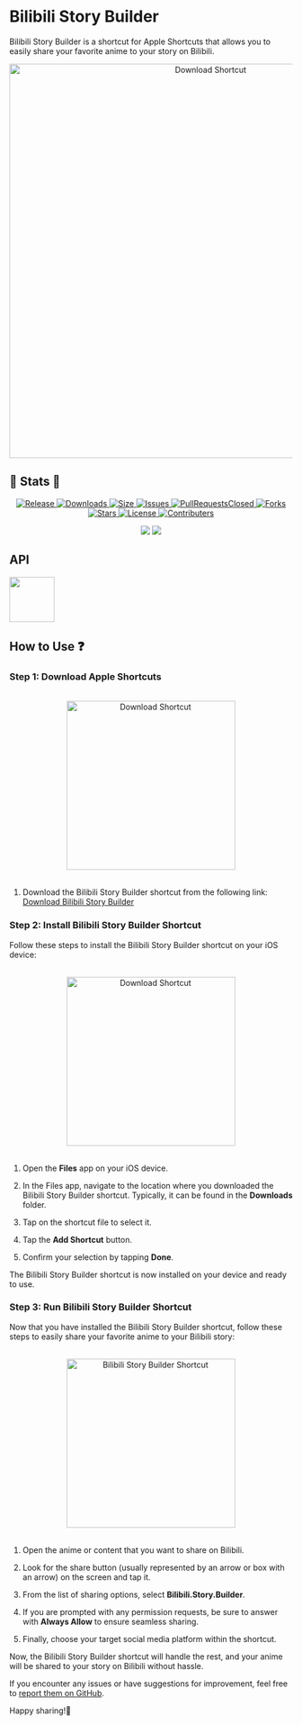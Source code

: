 # Bilibili Story Builder

Bilibili Story Builder is a shortcut for Apple Shortcuts that allows you to easily share your favorite anime to your story on Bilibili.
<div align="center">
  <img src="https://github.com/kang49/bilibili-story-sharing/assets/81503963/24652417-4352-4dd6-9281-284f3d87ad3c" width="700px" alt="Download Shortcut">
</div>

## 🌟 Stats 🌟

<p align="center">
  <a href="https://github.com/kang49/bilibili-story-sharing/releases">
    <img src="https://img.shields.io/github/release/kang49/bilibili-story-sharing.svg?style=for-the-badge&logo=appveyor" alt="Release">
  </a>
  <a href="https://github.com/kang49/bilibili-story-sharing/releases">
    <img src="https://img.shields.io/github/downloads/kang49/bilibili-story-sharing/total.svg?style=for-the-badge&logo=appveyor" alt="Downloads">
  </a>
  <a href="https://github.com/kang49/bilibili-story-sharing">
    <img src="https://img.shields.io/github/repo-size/kang49/bilibili-story-sharing.svg?style=for-the-badge&logo=appveyor" alt="Size">
  </a>
  <a href="https://github.com/kang49/bilibili-story-sharing/issues">
    <img src="https://img.shields.io/github/issues/kang49/bilibili-story-sharing.svg?color=orange&style=for-the-badge&logo=appveyor" alt="Issues">
  </a>
  <a href="https://github.com/kang49/bilibili-story-sharing/pulls">
    <img src="https://img.shields.io/github/issues-pr-closed/kang49/bilibili-story-sharing.svg?style=for-the-badge&logo=appveyor" alt="PullRequestsClosed">
  <a href="https://github.com/kang49/bilibili-story-sharing/forks">
    <img src="https://img.shields.io/github/forks/kang49/bilibili-story-sharing?style=for-the-badge" alt="Forks">
  </a>
  <a href="https://github.com/kang49/bilibili-story-sharing/stargazers">
    <img src="https://img.shields.io/github/stars/kang49/bilibili-story-sharing?color=gold&style=for-the-badge" alt="Stars">
  </a>
  <a href="https://github.com/kang49/bilibili-story-sharing/blob/main/LICENSE">
    <img src="https://img.shields.io/github/license/kang49/bilibili-story-sharing?style=for-the-badge" alt="License">
  </a>
   <a href="https://github.com/kang49/bilibili-story-sharing/graphs/contributors">
    <img src="https://img.shields.io/github/contributors/kang49/bilibili-story-sharing?color=black&style=for-the-badge" alt="Contributers">
  </a>
</p>
<p align="center">
    <img src="https://komarev.com/ghpvc/?username=kang49-bilibili-story-sharing&label=Views&color=green&style=for-the-badge">
    <img src="https://img.shields.io/endpoint?url=https%3A%2F%2Fbilishare.kankawee.uk%2Fbili-api%2Fworktimes">
  </a>
</p>

## API
<div>
  <a href="https://rapidapi.com/kang49/api/bilibili-story-builder2" target="_blank">
    <img width="80px" src="https://avatars.githubusercontent.com/u/16919504?s=200&v=4">
  </a>
</div>

## How to Use ❓

### Step 1: Download Apple Shortcuts
<br>
<div align="center">
  <img src="https://github.com/kang49/bilibili-story-sharing/assets/81503963/ddabd84d-41e3-4a96-b828-28bd044bdbb5" width="300px" alt="Download Shortcut">
</div>
<br>

1. Download the Bilibili Story Builder shortcut from the following link:
   [Download Bilibili Story Builder](https://github.com/kang49/bilibili-story-sharing/releases/latest/download/Bilibili.Story.Builder.shortcut)

### Step 2: Install Bilibili Story Builder Shortcut

Follow these steps to install the Bilibili Story Builder shortcut on your iOS device:

<br>
<div align="center">
  <img src="https://github.com/kang49/bilibili-story-sharing/assets/81503963/634916d5-e33c-403a-acdb-1eebfbc3d53d" width="300px" alt="Download Shortcut">
</div>
<br>

1. Open the **Files** app on your iOS device.

2. In the Files app, navigate to the location where you downloaded the Bilibili Story Builder shortcut. Typically, it can be found in the **Downloads** folder.

3. Tap on the shortcut file to select it.

4. Tap the **Add Shortcut** button.

5. Confirm your selection by tapping **Done**.

The Bilibili Story Builder shortcut is now installed on your device and ready to use.


### Step 3: Run Bilibili Story Builder Shortcut

Now that you have installed the Bilibili Story Builder shortcut, follow these steps to easily share your favorite anime to your Bilibili story:

<br>
<div align="center">
  <img src="https://github.com/kang49/bilibili-story-sharing/assets/81503963/2106e42c-718d-4d16-acfb-e8fef72bfbbc" width="300px" alt="Bilibili Story Builder Shortcut">
</div>
<br>

1. Open the anime or content that you want to share on Bilibili.

2. Look for the share button (usually represented by an arrow or box with an arrow) on the screen and tap it.

3. From the list of sharing options, select **Bilibili.Story.Builder**. 

4. If you are prompted with any permission requests, be sure to answer with **Always Allow** to ensure seamless sharing.

5. Finally, choose your target social media platform within the shortcut.

Now, the Bilibili Story Builder shortcut will handle the rest, and your anime will be shared to your story on Bilibili without hassle.


If you encounter any issues or have suggestions for improvement, feel free to [report them on GitHub](https://github.com/kang49/bilibili-story-sharing/issues).

Happy sharing!🤍
